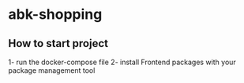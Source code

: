 # abk-shopping

## How to start project
1- run the docker-compose file
2- install Frontend packages with your package management tool


